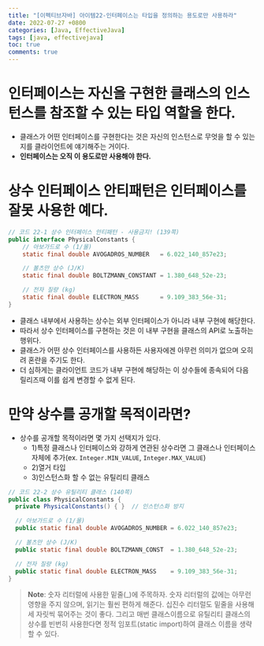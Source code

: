 ```yaml
---
title: "[이펙티브자바] 아이템22-인터페이스는 타입을 정의하는 용도로만 사용하라"
date: 2022-07-27 +0800
categories: [Java, EffectiveJava]
tags: [java, effectivejava]
toc: true
comments: true
---
```


# 인터페이스는 자신을 구현한 클래스의 인스턴스를 참조할 수 있는 타입 역할을 한다.
- 클래스가 어떤 인터페이스를 구현한다는 것은 자신의 인스턴스로 무엇을 할 수 있는지를 클라이언트에 얘기해주는 거이다.
- <b>인터페이스는 오직 이 용도로만 사용해야 한다.</b>

# 상수 인터페이스 안티패턴은 인터페이스를 잘못 사용한 예다.

```java
// 코드 22-1 상수 인터페이스 안티패턴 - 사용금지! (139쪽)
public interface PhysicalConstants {
    // 아보가드로 수 (1/몰)
    static final double AVOGADROS_NUMBER   = 6.022_140_857e23;

    // 볼츠만 상수 (J/K)
    static final double BOLTZMANN_CONSTANT = 1.380_648_52e-23;

    // 전자 질량 (kg)
    static final double ELECTRON_MASS      = 9.109_383_56e-31;
}
```

- 클래스 내부에서 사용하는 상수는 외부 인터페이스가 아니라 내부 구현에 해당한다.
- 따라서 상수 인터페이스를 구현하는 것은 이 내부 구현을 클래스의 API로 노출하는 행위다.
- 클래스가 어떤 상수 인터페이스를 사용하든 사용자에겐 아무런 의미가 없으며 오히려 혼란을 주기도 한다.
- 더 심하게는 클라이언트 코드가 내부 구현에 해당하는 이 상수들에 종속되어 다음 릴리즈때 이를 쉽게 변경할 수 없게 된다.

# 만약 상수를 공개할 목적이라면?
-  상수를 공개할 목적이라면 몇 가지 선택지가 있다.
   -  1)특정 클래스나 인터페이스와 강하게 연관된 상수라면 그 클래스나 인터페이스 자체에 추가(ex. `Integer.MIN_VALUE`, `Integer.MAX_VALUE`)
   -  2)열거 타입
   -  3)인스턴스화 할 수 없는 유틸리티 클래스

```java
// 코드 22-2 상수 유틸리티 클래스 (140쪽)
public class PhysicalConstants {
  private PhysicalConstants() { }  // 인스턴스화 방지

  // 아보가드로 수 (1/몰)
  public static final double AVOGADROS_NUMBER = 6.022_140_857e23;

  // 볼츠만 상수 (J/K)
  public static final double BOLTZMANN_CONST  = 1.380_648_52e-23;

  // 전자 질량 (kg)
  public static final double ELECTRON_MASS    = 9.109_383_56e-31;
}
```

> **Note**: 숫자 리터럴에 사용한 밑줄(_)에 주목하자. 숫자 리터럴의 값에는 아무런 영향을 주지 않으며, 읽기는 훨씬 편하게 해준다. 십진수 리터럴도 밑줄을 사용해 세 자릿씩 묶어주는 것이 좋다. 그리고 매번 클래스이름으로 유틸리티 클래스의 상수를 빈번히 사용한다면 정적 임포트(static import)하여 클래스 이름을 생략할 수 있다.

